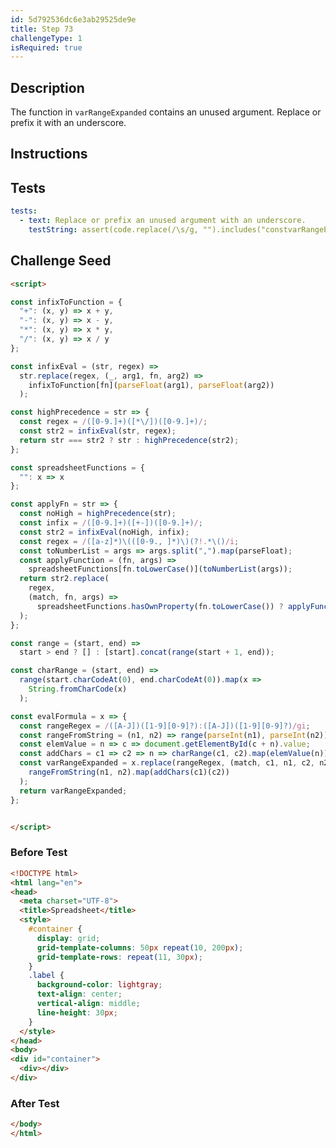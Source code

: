 ```yaml
---
id: 5d792536dc6e3ab29525de9e
title: Step 73
challengeType: 1
isRequired: true
---
```


## Description
<section id='description'>
The function in <code>varRangeExpanded</code> contains an unused argument.
Replace or prefix it with an underscore.
</section>

## Instructions
<section id='instructions'>

</section>

## Tests
<section id='tests'>

```yml
tests:
  - text: Replace or prefix an unused argument with an underscore.
    testString: assert(code.replace(/\s/g, "").includes("constvarRangeExpanded=x.replace(rangeRegex,(_"));

```

</section>

## Challenge Seed
<section id='challengeSeed'>

<div id='html-seed'>

```html
<script>

const infixToFunction = {
  "+": (x, y) => x + y,
  "-": (x, y) => x - y,
  "*": (x, y) => x * y,
  "/": (x, y) => x / y
};

const infixEval = (str, regex) =>
  str.replace(regex, (_, arg1, fn, arg2) =>
    infixToFunction[fn](parseFloat(arg1), parseFloat(arg2))
  );

const highPrecedence = str => {
  const regex = /([0-9.]+)([*\/])([0-9.]+)/;
  const str2 = infixEval(str, regex);
  return str === str2 ? str : highPrecedence(str2);
};

const spreadsheetFunctions = {
  "": x => x
};

const applyFn = str => {
  const noHigh = highPrecedence(str);
  const infix = /([0-9.]+)([+-])([0-9.]+)/;
  const str2 = infixEval(noHigh, infix);
  const regex = /([a-z]*)\(([0-9., ]*)\)(?!.*\()/i;
  const toNumberList = args => args.split(",").map(parseFloat);
  const applyFunction = (fn, args) =>
    spreadsheetFunctions[fn.toLowerCase()](toNumberList(args));
  return str2.replace(
    regex,
    (match, fn, args) =>
      spreadsheetFunctions.hasOwnProperty(fn.toLowerCase()) ? applyFunction(fn, args) : match
  );
};

const range = (start, end) =>
  start > end ? [] : [start].concat(range(start + 1, end));

const charRange = (start, end) =>
  range(start.charCodeAt(0), end.charCodeAt(0)).map(x =>
    String.fromCharCode(x)
  );

const evalFormula = x => {
  const rangeRegex = /([A-J])([1-9][0-9]?):([A-J])([1-9][0-9]?)/gi;
  const rangeFromString = (n1, n2) => range(parseInt(n1), parseInt(n2));
  const elemValue = n => c => document.getElementById(c + n).value;
  const addChars = c1 => c2 => n => charRange(c1, c2).map(elemValue(n));
  const varRangeExpanded = x.replace(rangeRegex, (match, c1, n1, c2, n2) =>
    rangeFromString(n1, n2).map(addChars(c1)(c2))
  );
  return varRangeExpanded;
};


</script>
```

</div>


### Before Test
<div id='html-setup'>

```html
<!DOCTYPE html>
<html lang="en">
<head>
  <meta charset="UTF-8">
  <title>Spreadsheet</title>
  <style>
    #container {
      display: grid;
      grid-template-columns: 50px repeat(10, 200px);
      grid-template-rows: repeat(11, 30px);
    }
    .label {
      background-color: lightgray;
      text-align: center;
      vertical-align: middle;
      line-height: 30px;
    }
  </style>
</head>
<body>
<div id="container">
  <div></div>
</div>
```

</div>


### After Test
<div id='html-teardown'>

```html
</body>
</html>
```

</div>


</section>
